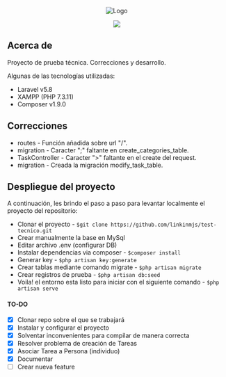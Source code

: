 <p align="center"><img src="https://www.25watts.com.ar/assets/img/logoN.png" alt="Logo"></p>
<p align="center"><img src="https://laravel.com/assets/img/components/logo-laravel.svg"></p>

## Acerca de

Proyecto de prueba técnica. Correcciones y desarrollo.

Algunas de las tecnologías utilizadas:
- Laravel v5.8
- XAMPP (PHP 7.3.11)
- Composer v1.9.0

## Correcciones

- routes    - Función añadida sobre url "/".
- migration - Caracter ";" faltante en create_categories_table.
- TaskController - Caracter ">" faltante en el create del request.
- migration - Creada la migración modify_task_table.


## Despliegue del proyecto

A continuación, les brindo el paso a paso para levantar localmente el proyecto del repositorio:


- Clonar el proyecto - ```$git clone https://github.com/linkinmjs/test-tecnico.git```
- Crear manualmente la base en MySql
- Editar archivo .env (configurar DB)
- Instalar dependencias via composer - ```$composer install```
- Generar key - ```$php artisan key:generate```
- Crear tablas mediante comando migrate - ```$php artisan migrate```
- Crear registros de prueba - ```$php artisan db:seed```
- Voila! el entorno esta listo para iniciar con el siguiente comando - ```$php artisan serve```

#### TO-DO
- [x] Clonar repo sobre el que se trabajará
- [x] Instalar y configurar el proyecto
- [x] Solventar inconvenientes para compilar de manera correcta
- [x] Resolver problema de creación de Tareas
- [x] Asociar Tarea a Persona (individuo)
- [x] Documentar
- [ ] Crear nueva feature
